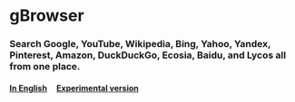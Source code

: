 # gBrowser
### Search Google, YouTube, Wikipedia, Bing, Yahoo, Yandex, Pinterest, Amazon, DuckDuckGo, Ecosia, Baidu, and Lycos all from one place. <br>
#### <a href="https://lb123658.github.io/g-browser/">In English</a>&#160;&#160;&#160;&#160;&#160;<a href="https://lb123658.github.io/g-browser/search">Experimental version</a>
